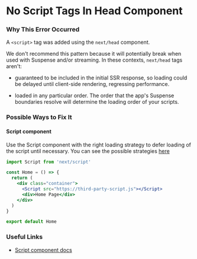 # No Script Tags In Head Component

### Why This Error Occurred

A `<script>` tag was added using the `next/head` component.

We don't recommend this pattern because it will potentially break when used with Suspense and/or streaming. In these contexts, `next/head` tags aren't:

- guaranteed to be included in the initial SSR response, so loading could be delayed until client-side rendering, regressing performance.

- loaded in any particular order. The order that the app's Suspense boundaries resolve will determine the loading order of your scripts.

### Possible Ways to Fix It

#### Script component

Use the Script component with the right loading strategy to defer loading of the script until necessary. You can see the possible strategies [here](https://nextjs.org/docs/basic-features/script/.)

```jsx
import Script from 'next/script'

const Home = () => {
  return (
    <div class="container">
      <Script src="https://third-party-script.js"></Script>
      <div>Home Page</div>
    </div>
  )
}

export default Home
```

### Useful Links

- [Script component docs](https://nextjs.org/docs/basic-features/script/)
